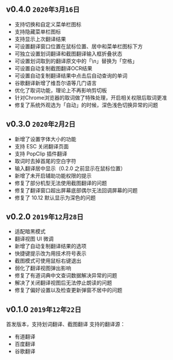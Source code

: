 ## v0.4.0 `2020年3月16日`

* 支持切换和自定义菜单栏图标
* 支持隐藏菜单栏图标
* 支持显示上次翻译结果
* 可设置翻译窗口位置在鼠标位置、居中和菜单栏图标下方
* 可独立设置划词翻译和截图翻译输入框折叠状态
* 可设置划词取到的翻译原文中的「\n」替换为「空格」
* 可设置自动复制截图翻译OCR结果
* 可设置自动复制翻译结果中点击后自动查询的单词
* 谷歌翻译新增了维吾尔语等几门语言
* 优化了取词功能，理论上不再影响剪切板
* 针对Chrome浏览器的取词做了特殊处理，开启相关权限后取词更准
* 修复了系统外观选为「自动」的时候，深色浅色切换异常的问题

## v0.3.0 `2020年2月2日`

* 新增了设置字体大小的功能
* 支持 ESC 关闭翻译页面
* 支持 PopClip 插件翻译
* 取词时去掉首尾的空白字符
* 输入翻译居中显示（0.2.0 之前显示在鼠标位置）
* 新增了未开启辅助功能权限的提示
* 修复了部分机型无法使用截图翻译的问题
* 修复了翻译窗口超出屏幕底部偶尔无法回调屏幕的问题
* 修复了 10.12 默认显示为深色的问题 

## v0.2.0 `2019年12月28日`

* 适配暗黑模式
* 翻译视图 UI 微调
* 新增了自动复制翻译结果的选项
* 快捷键提示改为用技术符号表示
* 截图模式可使用鼠标右键退出
* 弱化了翻译视图弹出影响
* 修复了有道词典中文查词数据解决异常的问题
* 解决了关闭翻译视图后无法停止朗读的问题
* 修复了偏好设置以及检查更新弹窗不居中的问题

## v0.1.0 `2019年12年22日`

首发版本，支持划词翻译、截图翻译
支持的翻译源：
* 有道翻译
* 百度翻译
* 谷歌翻译